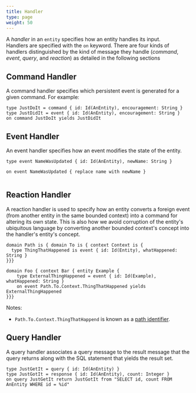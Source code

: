 ```yaml
---
title: Handler
type: page
weight: 50
---
```


A _handler_ in an `entity` specifies how an entity handles its input.  
Handlers are specified with the `on` keyword. There are four kinds of handlers 
distinguished by the kind of message they handle (_command_, _event_, _query_,
and _reaction_) as detailed in the following sections 

## Command Handler
A command handler specifies which persistent event is generated for a given 
command.  For example:

```riddl
type JustDoIt = command { id: Id(AnEntity), encouragement: String }
type JustDidIt = event { id: Id(AnEntity), encouragement: String }
on command JustDoIt yields JustDidIt
```

## Event Handler
An event handler specifies how an event modifies the state of the entity. 
```riddl
type event NameWasUpdated { id: Id(AnEntity), newName: String }

on event NameWasUpdated { replace name with newName }
 
```
## Reaction Handler
A reaction handler is used to specify how an entity converts a foreign event 
(from another entity in the same bounded context) into a command for altering 
its own state. This is also
how we avoid corruption of the entity's ubiquitous language by converting 
another bounded context's concept into the handler's entity's concept. 
```riddl
domain Path is { domain To is { context Context is {
  type ThingThatHappened is event { id: Id(Entity), whatHappened: String }
}}}

domain Foo { context Bar { entity Example {
    type ExternalThingHappened = event { id: Id(Example), whatHappened: String }
    on event Path.To.Context.ThingThatHappened yields ExternalThingHappened
}}}    
```
Notes:
* `Path.To.Context.ThingThatHappend` is known as a 
  [path identifier](../../../../hierarchy#Path_Identifiers).

## Query Handler
A query handler associates a query message to the result message that the query returns along 
with the SQL statement that yields the result set. 
```riddl
type JustGetIt = query { id: Id(AnEntity) }
type JustGotIt = response { id: Id(AnEntity), count: Integer }
on query JustGetIt return JustGotIt from "SELECT id, count FROM AnEntity WHERE id = %id"
```
